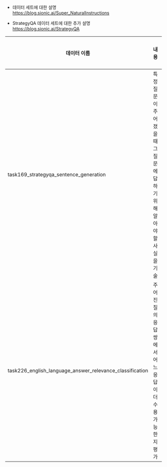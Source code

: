 - 데이터 세트에 대한 설명     
https://blog.sionic.ai/Super_NaturalInstructions

- StrategyQA 데이터 세트에 대한 추가 설명    
https://blog.sionic.ai/StrategyQA

| 데이터 이름 | 내용 | 범주 | 도메인 | 입력 언어 | 출력 언어 | 링크 |
| --- | --- | --- | --- | --- | --- | --- |
| task169_strategyqa_sentence_generation | 특정 질문이 주어졌을 때 그 질문에 답하기 위해 알아야 할 사실을 기술 | [질의 응답] Misc. | 위키피디아 | 영어 | 영어 | https://github.com/sionic-ai/Data_KoSuperNI/tree/main/Data_StrategyQA |
| task226_english_language_answer_relevance_classification | 주어진 질의응답 쌍에서 어느 응답이 더 수용가능한지 평가 | [수용성 테스트] Answerability Classification | 코드 -> Repo -> Stack Overflow, Linguistics | 영어 | 영어 | https://github.com/sionic-ai/Data_KoSuperNI/tree/main/Data__language_answer_relevance_classification-main |
